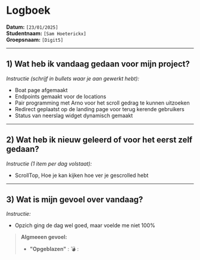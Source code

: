 # Logboek

**Datum:** `[23/01/2025]`  
**Studentnaam:** `[Sam Hoeterickx]`  
**Groepsnaam:** `[Digit5]`

---

## 1) Wat heb ik vandaag gedaan voor mijn project?

*Instructie (schrijf in bullets waar je aan gewerkt hebt):*  
- Boat page afgemaakt
- Endpoints gemaakt voor de locations
- Pair programming met Arno voor het scroll gedrag te kunnen uitzoeken
- Redirect geplaatst op de landing page voor terug kerende gebruikers
- Status van neerslag widget dynamisch gemaakt



---
## 2) Wat heb ik nieuw geleerd of voor het eerst zelf gedaan?

*Instructie (1 item per dag volstaat):*  
- ScrollTop, Hoe je kan kijken hoe ver je gescrolled hebt

---

## 3) Wat is mijn gevoel over vandaag?

*Instructie:*  
- Opzich ging de dag wel goed, maar voelde me niet 100%

> **Algmeeen gevoel:**  
> - **"Opgeblazen"** :  💣  :  

